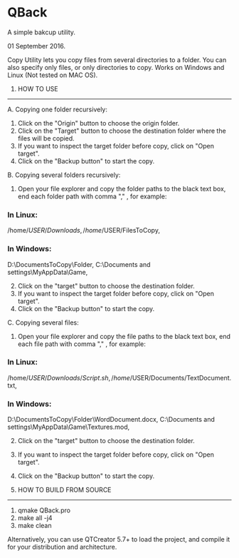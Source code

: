 # QBack
A simple bakcup utility.

01 September 2016.

Copy Utility lets you copy files from several directories to a folder. You can also specify only files, or only directories to copy. Works on Windows and Linux (Not tested on MAC OS).

1. HOW TO USE
-------------------------------

A. Copying one folder recursively:

1. Click on the "Origin" button to choose the origin folder.
2. Click on the "Target" button to choose the destination folder where the files will be copied.
3. If you want to inspect the target folder before copy, click on "Open target".
4. Click on the "Backup button" to start the copy.

B. Copying several folders recursively:

1. Open your file explorer and copy the folder paths to the black text box, end each folder path with comma "," , for example: 

### In Linux: 

  /home/$USER/Downloads, 
  /home/$USER/FilesToCopy,
  
### In Windows:
  
  D:\DocumentsToCopy\Folder,
  C:\Documents and settings\MyAppData\Game,

2. Click on the "target" button to choose the destination folder.
3. If you want to inspect the target folder before copy, click on "Open target".
4. Click on the "Backup button" to start the copy.

C. Copying several files:

1. Open your file explorer and copy the file paths to the black text box, end each file path with comma "," , for example:

### In Linux:

  /home/$USER/Downloads/Script.sh,
  /home/$USER/Documents/TextDocument.txt,

### In Windows:

  D:\DocumentsToCopy\Folder\WordDocument.docx,
  C:\Documents and settings\MyAppData\Game\Textures.mod,

2. Click on the "target" button to choose the destination folder.
3. If you want to inspect the target folder before copy, click on "Open target".
4. Click on the "Backup button" to start the copy.

2. HOW TO BUILD FROM SOURCE
------------------------------------------------

1. qmake QBack.pro
2. make all -j4
3. make clean

Alternatively, you can use QTCreator 5.7+ to load the project, and compile it for your distribution and architecture.
